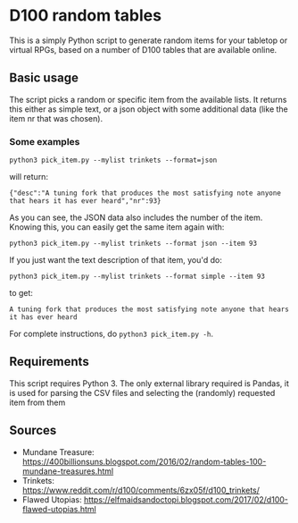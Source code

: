 # D100 random tables
This is a simply Python script to generate random items for your tabletop or virtual RPGs, based on a number of D100 tables that are available online.

## Basic usage

The script picks a random or specific item from the available lists. It returns this either as simple text, or a json object with some additional data (like the item nr that was chosen).

### Some examples

`python3 pick_item.py --mylist trinkets --format=json`

will return:

`{"desc":"A tuning fork that produces the most satisfying note anyone that hears it has ever heard","nr":93}`

As you can see, the JSON data also includes the number of the item. Knowing this, you can easily get the same item again with:

`python3 pick_item.py --mylist trinkets --format json --item 93`

If you just want the text description of that item, you'd do:

`python3 pick_item.py --mylist trinkets --format simple --item 93`

to get:

`A tuning fork that produces the most satisfying note anyone that hears it has ever heard`

For complete instructions, do `python3 pick_item.py -h`.


## Requirements
This script requires Python 3.
The only external library required is Pandas, it is used for parsing the CSV files and selecting the (randomly) requested item from them

## Sources

* Mundane Treasure: https://400billionsuns.blogspot.com/2016/02/random-tables-100-mundane-treasures.html
* Trinkets: https://www.reddit.com/r/d100/comments/6zx05f/d100_trinkets/
* Flawed Utopias: https://elfmaidsandoctopi.blogspot.com/2017/02/d100-flawed-utopias.html
